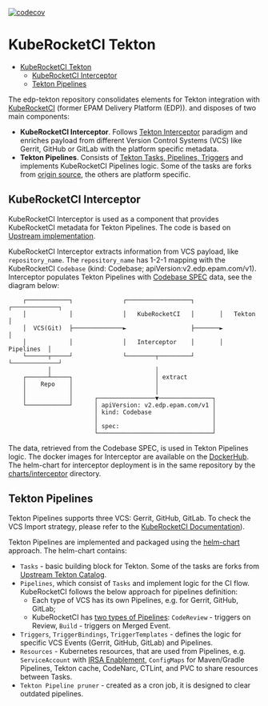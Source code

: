 [![codecov](https://codecov.io/gh/epam/edp-tekton/branch/master/graph/badge.svg?token=P2RDX1F68O)](https://codecov.io/gh/epam/edp-tekton)

# KubeRocketCI Tekton
<!-- TOC -->

- [KubeRocketCI Tekton](#kuberocketci-tekton)
  - [KubeRocketCI Interceptor](#edp-interceptor)
  - [Tekton Pipelines](#tekton-pipelines)

<!-- /TOC -->

The edp-tekton repository consolidates elements for Tekton integration with [KubeRocketCI](https://docs.kuberocketci.io) (former EPAM Delivery Platform (EDP)).
and disposes of two main components:

- **KubeRocketCI Interceptor**. Follows [Tekton Interceptor](https://tekton.dev/vault/triggers-main/clusterinterceptors/) paradigm and enriches payload from different Version Control Systems (VCS) like Gerrit, GitHub or GitLab with the platform specific metadata.
- **Tekton Pipelines**. Consists of [Tekton Tasks, Pipelines, Triggers](https://tekton.dev/docs/pipelines/) and implements KubeRocketCI Pipelines logic. Some of the tasks are forks from [origin source](https://github.com/tektoncd/catalog), the others are platform specific.

## KubeRocketCI Interceptor

KubeRocketCI Interceptor is used as a component that provides KubeRocketCI metadata for Tekton Pipelines. The code is based on [Upstream implementation](https://github.com/tektoncd/triggers/tree/main/pkg/interceptors).

KubeRocketCI Interceptor extracts information from VCS payload, like `repository_name`. The `repository_name` has 1-2-1 mapping with the KubeRocketCI `Codebase` (kind: Codebase; apiVersion:v2.edp.epam.com/v1). Interceptor populates Tekton Pipelines with [Codebase SPEC](https://github.com/epam/edp-codebase-operator/blob/master/docs/api.md#codebasespec) data, see the diagram below:

        ┌────────────┐              ┌──────────────────┐       ┌─────────────┐
        │            │              │   KubeRocketCI   │       │   Tekton    │
        │  VCS(Git)  ├──────────────►                  ├───────►             │
        │            │              │   Interceptor    │       │  Pipelines  │
        └──────┬─────┘              └────────┬─────────┘       └─────────────┘
               │                             │
        ┌──────┴─────┐                       │ extract
        │    Repo    │                       │
        │            │                       │
        │            │      ┌────────────────▼───────────────┐
        └────────────┘      │ apiVersion: v2.edp.epam.com/v1 │
                            │ kind: Codebase                 │
                            │                                │
                            │ spec:                          │
                            └────────────────────────────────┘

The data, retrieved from the Codebase SPEC, is used in Tekton Pipelines logic.
The docker images for Interceptor are available on the [DockerHub](https://hub.docker.com/repository/docker/epamedp/edp-tekton).
The helm-chart for interceptor deployment is in the same repository by the [charts/interceptor](./charts/pipelines-library/values.yaml#L146) directory.

## Tekton Pipelines

Tekton Pipelines supports three VCS: Gerrit, GitHub, GitLab. To check the VCS Import strategy, please refer to the [KubeRocketCI Documentation](https://docs.kuberocketci.io)).

Tekton Pipelines are implemented and packaged using the [helm-chart](./charts/pipelines-library/) approach. The helm-chart contains:

- `Tasks` - basic building block for Tekton. Some of the tasks are forks from [Upstream Tekton Catalog](https://github.com/tektoncd/catalog).
- `Pipelines`, which consist of `Tasks` and implement logic for the CI flow. KubeRocketCI follows the below approach for pipelines definition:
  - Each type of VCS has its own Pipelines, e.g. for Gerrit, GitHub, GitLab;
  - KubeRocketCI has [two types of Pipelines](https://docs.kuberocketci.io/docs/operator-guide/ci/tekton-overview): `CodeReview` - triggers on Review, `Build` - triggers on Merged Event.
- `Triggers`, `TriggerBindings`, `TriggerTemplates` - defines the logic for specific VCS Events (Gerrit, GitHub, GitLab) and Pipelines.
- `Resources` - Kubernetes resources, that are used from Pipelines, e.g. `ServiceAccount` with [IRSA Enablement](https://docs.kuberocketci.io/docs/developer-guide/aws-reference-architecture#iam-roles-for-service-accounts-irsa), `ConfigMaps` for Maven/Gradle Pipelines, Tekton cache, CodeNarc, CTLint, and PVC to share resources between Tasks.
- `Tekton Pipeline pruner` - created as a cron job, it is designed to clear outdated pipelines.
